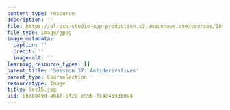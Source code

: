 ```yaml
---
content_type: resource
description: ''
file: https://ol-ocw-studio-app-production.s3.amazonaws.com/courses/18-01sc-single-variable-calculus-fall-2010/bbcb049da04f5f2ae99bfc4e4593b0a4_lec15.jpg
file_type: image/jpeg
image_metadata:
  caption: ''
  credit: ''
  image-alt: ''
learning_resource_types: []
parent_title: 'Session 37: Antiderivatives'
parent_type: CourseSection
resourcetype: Image
title: lec15.jpg
uid: bbcb049d-a04f-5f2a-e99b-fc4e4593b0a4
---
```


